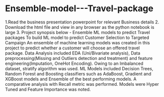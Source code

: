# Ensemble-model---Travel-package
1.Read the business presentation powerpoint for relevant Business details
2. Download the html file and view in any browser as the python notebook is large
3. Project synopsis below - 
Ensemble ML models to predict Travel packages
To build ML model to predict Customer Selection to Targeted Campaign
An ensemble of machine learning models was created in this project to predict whether a customer will choose an offered travel package. 
Data Analysis included EDA (Uni/Bivariate analysis), Data preprocessing(Missing and Outliers detection and treatment) and feature engineering(Imputation, OneHot  Encoding). 
Owing to an Imbalanced dataset, stratify algorithm was used. ML Models included Decision Trees, Random Forest and Boosting classifiers such as AdaBoost, Gradient and XGBoost models
and Ensemble of the best performing models. A comparative analysis with Recall metric was performed. Models were Hyper Tuned and Feature Importance was noted. 
